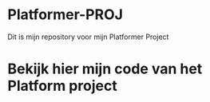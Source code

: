 # Platformer-PROJ
Dit is mijn repository voor mijn Platformer Project

<h1>Bekijk hier mijn code van het Platform project</h1>
